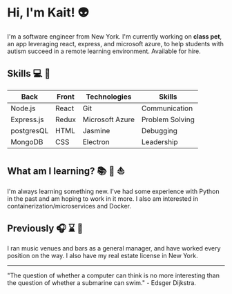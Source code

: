 # Hi, I'm Kait! :alien:

I'm a software engineer from New York. I'm currently working on <b>class pet</b>, an app leveraging react, express, and microsoft azure, to help students with autism succeed in a remote learning environment. Available for hire.

## Skills :computer: :iphone:

| Back       | Front | Technologies    | Skills          |
| ---------- | ----- | --------------- | --------------- |
| Node.js    | React | Git             | Communication   |
| Express.js | Redux | Microsoft Azure | Problem Solving |
| postgresQL | HTML  | Jasmine         | Debugging       |
| MongoDB    | CSS   | Electron        | Leadership      |

## What am I learning? :books: :snake: :boat:

I'm always learning something new. I've had some experience with Python in the past and am hoping to work in it more. I also am interested in containerization/microservices and Docker.

## Previously :headphones: :hourglass: :beer:

I ran music venues and bars as a general manager, and have worked every position on the way. I also have my real estate license in New York.

---
"The question of whether a computer can think is no more interesting than the question of whether a submarine can swim." - Edsger Dijkstra.
